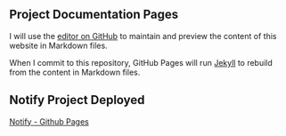 ## Project Documentation Pages

I will use the [editor on GitHub](https://github.com/spopp/spopp.github.io/edit/master/README.md) to maintain and preview the content of this website in Markdown files.

When I commit to this repository, GitHub Pages will run [Jekyll](https://jekyllrb.com/) to rebuild from the content in Markdown files.

## Notify Project Deployed

[Notify - Github Pages](https://spopp.github.io/notify)

